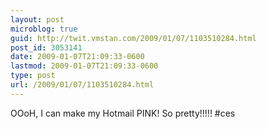 ```yaml
---
layout: post
microblog: true
guid: http://twit.vmstan.com/2009/01/07/1103510284.html
post_id: 3053141
date: 2009-01-07T21:09:33-0600
lastmod: 2009-01-07T21:09:33-0600
type: post
url: /2009/01/07/1103510284.html
---
```

OOoH, I can make my Hotmail PINK! So pretty!!!!! #ces
